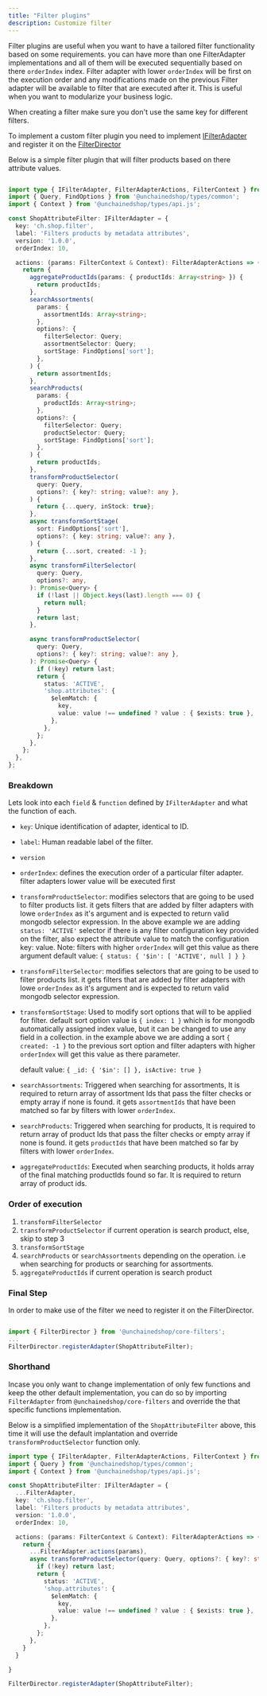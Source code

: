 ```yaml
---
title: "Filter plugins"
description: Customize filter 
---
```

Filter plugins are useful when you want to have a tailored filter functionality based on some requirements. you can have more than one FilterAdapter implementations and all of them will be executed sequentially based on there `orderIndex` index. Filter adapter with lower `orderIndex` will be first on the execution order and any modifications made on the previous Filter adapter will be available to filter that are executed after it. This is useful when you want to modularize your business logic.

When creating a filter make sure you don't use the same key for different filters.

To implement a custom filter plugin you need to implement [IFilterAdapter](https://docs.unchained.shop/types/types/filters.IFilterAdapter.html)
and register it on the [FilterDirector](https://docs.unchained.shop/types/types/filters.IFilterDirector.html)


Below is a simple filter plugin that will filter products based on there attribute values.

```typescript

import type { IFilterAdapter, FilterAdapterActions, FilterContext } from '@unchainedshop/types/filters';
import { Query, FindOptions } from '@unchainedshop/types/common';
import { Context } from '@unchainedshop/types/api.js';

const ShopAttributeFilter: IFilterAdapter = {
  key: 'ch.shop.filter',
  label: 'Filters products by metadata attributes',
  version: '1.0.0',
  orderIndex: 10,

  actions: (params: FilterContext & Context): FilterAdapterActions => {
    return {
      aggregateProductIds(params: { productIds: Array<string> }) {
        return productIds;
      },
      searchAssortments(
        params: {
          assortmentIds: Array<string>;
        },
        options?: {
          filterSelector: Query;
          assortmentSelector: Query;
          sortStage: FindOptions['sort'];
        },
      ) {
        return assortmentIds;
      },
      searchProducts(
        params: {
          productIds: Array<string>;
        },
        options?: {
          filterSelector: Query;
          productSelector: Query;
          sortStage: FindOptions['sort'];
        },
      ) {
        return productIds;
      },
      transformProductSelector(
        query: Query,
        options?: { key?: string; value?: any },
      ) {
        return {...query, inStock: true};
      },
      async transformSortStage(
        sort: FindOptions['sort'],
        options?: { key: string; value?: any },
      ) {
        return {...sort, created: -1 };
      },
      async transformFilterSelector(
        query: Query,
        options?: any,
      ): Promise<Query> {
        if (!last || Object.keys(last).length === 0) {
          return null;
        }
        return last;
      },

      async transformProductSelector(
        query: Query,
        options?: { key?: string; value?: any },
      ): Promise<Query> {
        if (!key) return last;
        return {
          status: 'ACTIVE',
          'shop.attributes': {
            $elemMatch: {
              key,
              value: value !== undefined ? value : { $exists: true },
            },
          },
        };
      },
    };
  },
};


```

### Breakdown
Lets look into each `field` & `function` defined by `IFilterAdapter` and what the function of each.
- `key`: Unique identification of adapter, identical to ID.
- `label`: Human readable label of the filter.
- `version`
- `orderIndex`: defines the execution order of a particular filter adapter. filter adapters lower value will be executed first

- `transformProductSelector`: modifies selectors that are going to be used to filter products list. it gets filters that are added by filter adapters with lowe `orderIndex` as it's argument and is expected to return valid mongodb selector expression.
In the above example we are adding `status: 'ACTIVE'` selector if there is any filter configuration key provided on the filter, also expect the attribute value to match the configuration key: value.
Note: filters with higher `orderIndex` will get this value as there argument
  default value: `{ status: { '$in': [ 'ACTIVE', null ] } }`
- `transformFilterSelector`: modifies selectors that are going to be used to filter products list. it gets filters that are added by filter adapters with lowe `orderIndex` as it's argument and is expected to return valid mongodb selector expression.
- `transformSortStage`: Used to modify sort options that will to be applied for filter. default sort option value is `{ index: 1 }` which is for mongodb automatically assigned index value, but it can be changed to use any field in a collection.
in the example above we are adding a sort `{ created: -1 }` to the previous sort option and filter adapters with higher `orderIndex` will get this value as there parameter.

  default value:  `{ _id: { '$in': [] }, isActive: true }`

- `searchAssortments`: Triggered when searching for assortments, It is required to return array of assortment Ids that pass the filter checks or empty array if none is found. it gets `assortmentIds` that have been matched so far by filters with lower `orderIndex`.
- `searchProducts`: Triggered when searching for products, It is required to return array of product Ids that pass the filter checks or empty array if none is found. it gets `productIds` that have been matched so far by filters with lower `orderIndex`.
- `aggregateProductIds`: Executed when searching products, it holds array of the final matching productIds found so far. It is required to return array of product ids.



### Order of execution

1. `transformFilterSelector`
2. `transformProductSelector` if current operation is search product, else, skip to step 3
3. `transformSortStage`
4. `searchProducts` or `searchAssortments` depending on the operation. i.e when searching for products or searching for assortments.
5. `aggregateProductIds` if current operation is search product



### Final Step

In order to make use of the filter we need to register it on the FilterDirector.


```typescript

import { FilterDirector } from '@unchainedshop/core-filters';
...
FilterDirector.registerAdapter(ShopAttributeFilter);

```


### Shorthand

Incase you only want to change implementation of only few functions and keep the other default implementation, you can do so by importing `FilterAdapter` from `@unchainedshop/core-filters` and override the that specific functions implementation. 

Below is a simplified implementation of the `ShopAttributeFilter` above, this time it will use the default implantation and override `transformProductSelector` function only.

```typescript
import type { IFilterAdapter, FilterAdapterActions, FilterContext } from '@unchainedshop/types/filters';
import { Query } from '@unchainedshop/types/common';
import { Context } from '@unchainedshop/types/api.js';

const ShopAttributeFilter: IFilterAdapter = {
  ...FilterAdapter,
  key: 'ch.shop.filter',
  label: 'Filters products by metadata attributes',
  version: '1.0.0',
  orderIndex: 10,

  actions: (params: FilterContext & Context): FilterAdapterActions => {
    return {
      ...FilterAdapter.actions(params),
      async transformProductSelector(query: Query, options?: { key?: string; value?: any }): Promise<Query> {
        if (!key) return last;
        return {
          status: 'ACTIVE',
          'shop.attributes': {
            $elemMatch: {
              key,
              value: value !== undefined ? value : { $exists: true },
            },
          },
        };
      },
    }
  }

}

FilterDirector.registerAdapter(ShopAttributeFilter);

```

